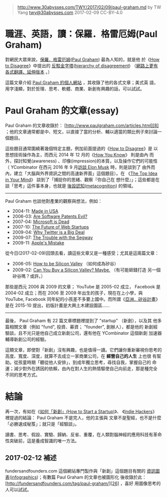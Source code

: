 ﻿> http://www.30abysses.com/TWY/2017/02/09/paul-graham.md
> by TW Yang <twy@30abysses.com> 2017-02-09 CC-BY-4.0

# 職涯、英語，讀：保羅．格雷厄姆(Paul Graham)

對網民大眾來說，[保羅．格雷厄姆][1]([Paul Graham][2]) 最為人知的，就是他
於《[How to Disagree][3]》中提出的
[反駁金字塔][4]([hierarchy of disagreement][5])
（[網路上更有各式翻譯、延伸版本][6] 。）

這篇文章介紹 [Paul Graham  的個人網站][7] ，其收錄了他的各式文章；美式英
語，用字淺顯，對於哲理、思考、軟體、商業、新創有興趣的話，可以試試。

[1]: https://zh.wikipedia.org/zh-tw/%E4%BF%9D%E7%BE%85%C2%B7%E6%A0%BC%E9%9B%B7%E5%8E%84%E5%A7%86
[2]: https://en.wikipedia.org/wiki/Paul_Graham_(computer_programmer)
[3]: http://www.paulgraham.com/disagree.html
[4]: https://zh.wikipedia.org/zh-tw/%E4%BF%9D%E7%BE%85%C2%B7%E6%A0%BC%E9%9B%B7%E5%8E%84%E5%A7%86#.E6.A0.BC.E9.9B.B7.E5.8E.84.E5.A7.86.E7.9A.84.E5.8F.8D.E9.A7.81.E9.87.91.E5.AD.97.E5.A1.94
[5]: https://en.wikipedia.org/wiki/Paul_Graham_(computer_programmer)#Graham.27s_hierarchy_of_disagreement
[6]: https://www.google.com/search?q=%E5%8F%8D%E9%A7%81%E9%87%91%E5%AD%97%E5%A1%94&tbm=isch
[7]: http://www.paulgraham.com/



# Paul Graham 的文章(essay)

Paul Graham 的文章收錄於： [http://www.paulgraham.com/articles.html][8]
；他的文章通常都是中、短文，以直接了當的分析、輔以適當的類比例子來討論一
個題目。

[8]: http://www.paulgraham.com/articles.html

這些題目通常圍繞著幾個特定主題，例加前面提過的《[How to Disagree][3]》是
以思想技術操作為主，而西元 2014 年 12 月的《[How You Know][9]》 則是由內
而外，探討知覺(awareness) 、印像(impression)的本質，以及操作它們的可能性
（ YCombinator  在西元 2016 年 9  月[訪談 Elon Musk][10]  時，則是談到了
由外而內，建立「大腦與外界資訊之間的高速新界面」這個題目）。在
《[The Top Idea in Your Mind][13]》 談到了「捕捉你的思緒、觀察『你自己在
想什麼』」；這些都是在談「思考」這件事本身，也就是
[後設認知][11]([metacognition][12]) 的領域。

[9]: http://www.paulgraham.com/know.html
[10]: https://www.ycombinator.com/future/elon/
[11]: https://zh.wikipedia.org/zh-tw/%E5%BE%8C%E8%A8%AD%E8%AA%8D%E7%9F%A5
[12]: https://en.wikipedia.org/wiki/Metacognition
[13]: http://www.paulgraham.com/top.html

---

Paul Graham 也談他對產業的觀察與想法，例如：

* 2004-11: [Made in USA][16]
* 2006-03: [Are Software Patents Evil?][17]
* 2007-04: [Microsoft is Dead][14]
* 2007-10: [The Future of Web Startups][18]
* 2009-04: [Why Twitter is a Big Deal][19]
* 2009-07: [The Trouble with the Segway][23]
* 2009-11: [Apple's Mistake][15]

[14]: http://www.paulgraham.com/microsoft.html
[15]: http://www.paulgraham.com/apple.html
[16]: http://www.paulgraham.com/usa.html
[17]: http://www.paulgraham.com/softwarepatents.html
[18]: http://www.paulgraham.com/webstartups.html
[19]: http://www.paulgraham.com/twitter.html
[23]: http://www.paulgraham.com/segway.html

從今日(2017-02-09)回頭去看，讀這些文章又是一種感受；尤其是這兩篇文章：

* 2006-05: [How to be Silicon Valley][20] （如何成為矽谷）
* 2009-02: [Can You Buy a Silicon Valley?  Maybe.][21]  （有可能砸錢打造
  另一個矽谷嗎？或許。）

[20]: http://www.paulgraham.com/siliconvalley.html
[21]: http://www.paulgraham.com/maybe.html

那些是西元 2006 與 2009 的文章； YouTube  是 2005-02  成立， Facebook 是
2004-02 成立；而在 2006 至 2009 年出生的孩子，現在在上小學，與 YouTube,
Facebook  同年紀的小孩差不多要上國中。而所謂《[亞洲．矽谷計畫][22]》是在
2015-10 提出，初版計畫是大興土木建設園區……

[22]: https://zh.wikipedia.org/zh-tw/%E4%BA%9E%E6%B4%B2%C2%B7%E7%9F%BD%E8%B0%B7%E8%A8%88%E7%95%AB

---

最後， Paul Graham  有 22 篇文章標題裡提到了 "startup"  （新創），以及其
他多篇相關文章（例如 "fund",  投資、募資； "founder", 創辦人），都是他的
新創經驗談，且不光只是他自己成立新創公司，還有他在 YCombinator  這個新創
加速器輔導新創公司的經驗。

這類文章，即使對「新創」沒有興趣，也是值得一讀。它們讓你重新審視你思考的
高度、寬度、深度，就算不去成立一家商業公司，在 **經營自己的人生** 上也很
有幫助。從孩童時期「聽從他人安排」，到成年獨立思考，尋找自我，掌握自己的
命運；減少對外在誘因的依賴，由內在對人生的熱情驅使自己向前走，那是種完全
不同的思考方式。



# 結論

再一次，有如在《[如何「新創」(How to Start a Startup)][24]》、
《[Indie Hackers][25]》 裡提過的結論： Paul Graham  不是完人，他的主張與
文章不是聖經，也不是什麼「必勝速成秘笈」；就只是「經驗談」。

讀書、思考、假設、實驗、歸納、反省、重覆，在人類對腦神經的應用科技有革命
性突破前，這是養成智識的唯一方法。

[24]: http://www.30abysses.com/TWY/2017/01/16/how-to-start-a-startup.html
[25]: http://www.30abysses.com/TWY/2017/02/01/indie-hackers.html


##  2017-02-12  補述

fundersandfounders.com  這個網站專門製作與「新創」這個題目有關的
[資訊圖表][28]([infographics][27])；有數篇 Paul Graham  的文章也被圖形化
後收錄於此： [http://fundersandfounders.com/tag/paul-graham/][26] ，喜好
用圖像思考的人可以試試。

[26]: http://fundersandfounders.com/tag/paul-graham/
[27]: https://en.wikipedia.org/wiki/Infographic
[28]: https://zh.wikipedia.org/zh-tw/%E4%BF%A1%E6%81%AF%E5%9B%BE%E5%BD%A2
